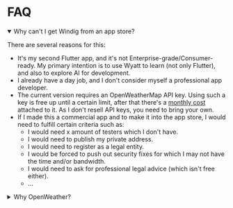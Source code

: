 # FAQ

<details open>
<summary>Why can't I get Windig from an app store?</summary>

There are several reasons for this:
- It's my second Flutter app, and it's not Enterprise-grade/Consumer-ready. My primary intention is to use Wyatt to learn (not only Flutter), and also to explore AI for development.
- I already have a day job, and I don't consider myself a professional app developer.
- The current version requires an OpenWeatherMap API key. Using such a key is free up until a certain limit, after that there's a [monthly cost](https://mapsplatform.google.com/pricing/) attached to it. As I don't resell API keys, you need to bring your own.
- If I made this a commercial app and to make it into the app store, I would need to fulfill certain criteria such as:
  - I would need x amount of testers which I don't have.
  - I would need to publish my private address.
  - I would need to register as a legal entity.
  - I would be forced to push out security fixes for which I may not have the time and/or bandwidth.
  - I would need to ask for professional legal advice (which isn't free either).
  - ...

</details>

<details>
<summary>Why OpenWeather?</summary>

It's fast, it's free for up to 1000 calls a day (at the time of writing), it's easy to use. Nothing more to it.
</details>
